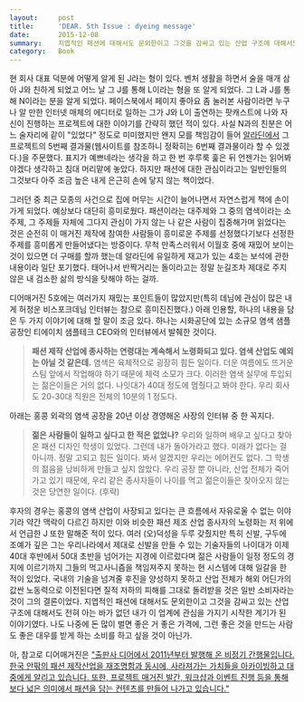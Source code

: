 ```yaml
---
layout:     post
title:      'DEAR. 5th Issue : dyeing message'
date:       2015-12-08
summary:    지엽적인 패션에 대해서도 문외한이고 그것을 감싸고 있는 산업 구조에 대해서도 전혀 아는 바가 없던 내가 이 업계에 관심을 가지기 시작한 계기가 된 이야기였다. 나도 나중에 돈 많이 벌면 좋은 거 좋은 가격에, 그런 좋은 것을 만드는 사람도 좋은 대우를 받게 하는 소비를 하고 싶을 것이 아닌가.
category:	Book
---
```


현 회사 대표 덕분에 어떻게 알게 된 J라는 형이 있다. 벤처 생활을 하면서 술을 매개 삼아 J와 친하게 되었고 어느 날 그 J를 통해 L이라는 형을 또 알게 되었다. 그 L과 J를 통해 N이라는 분을 알게 되었다. 페이스북에서 페이지 좋아요 좀 눌러본 사람이라면 누구나 알 만한 인터넷 매체의 에디터로 일하는 그가 J와 L이 출연하는 팟캐스트에 나와 자신이 진행하는 프로젝트에 대한 이야기를 간략히 했던 적이 있다. 사실 N과의 친분은 어느 술자리에 같이 "있었다" 정도로 미미했지만 왠지 모를 책임감이 들어 [알라딘에서](http://www.aladin.co.kr/shop/wproduct.aspx?ItemId=69578998) 그 프로젝트의 5번째 결과물(웹사이트를 참조하니 정확히는 6번째 결과물이라 할 수 있겠다.)을 주문했다. 표지가 예쁘네라는 생각을 하고 한 번 후루룩 훑은 뒤 언젠가는 읽어봐야겠다 생각하고 침대 머리맡에 놓았다. 하지만 패션에 대한 관심이라고는 일반인들의 그것보다 아주 조금 높은 내게 은근히 손에 닿지 않는 책이었다.

그러던 중 최근 모종의 사건으로 집에 머무는 시간이 늘어나면서 자연스럽게 책에 손이 가게 되었다. 예상보다 대단히 흥미로웠다. 패션이라는 대주제와 그 중의 염색이라는 소주제, 그 주제들 자체에 그다지 관심이 가지 않는 나 같은 사람이 집중해가며 읽었다는 것은 순전히 이 매거진 제작에 참여한 사람들이 흥미로운 주제를 선정했다기보다 선정한 주제를 흥미롭게 만들어냈다는 방증이다. 무척 만족스러워서 이월호 중에 재밌어 보이는 것이 있으면 더 구매를 할까 했는데 알라딘에 유일하게 재고가 있는 4호는 보석에 관한 내용이라 일단 포기했다. 태어나서 반짝거리는 돌이라고는 정말 눈길조차 제대로 주지 않은 내 검소한 삶의 방식을 탓해야 하는 걸까.

디어매거진 5호에는 여러가지 재밌는 포인트들이 많았지만(특히 데님에 관심이 많은 내게 허정운 비스포크데님 인터뷰는 참으로 흥미진진했다.) 아래 인용할, 하나의 내용을 담은 두 가지 이야기에 대해 할 말이 조금 있다. 하나는 시화공단에 있는 소규모 염색 샘플 공장인 티에이치 샘플테크 CEO와의 인터뷰에서 발췌한 것이다.

>**패션 제작 산업에 종사하는 연령대는 계속해서 노령화되고 있다. 염색 산업도 예외는 아닐 것 같은데.**
>염색은 육체적으로 굉장히 힘든 일이다. 더운 여름에도 뜨거운 스팀 앞에서 작업해야 하기 때문에 체력 소모가 크다. 이러한 염색 실무에 투입되는 젊은이들은 거의 없다. 나잇대가 40대 정도에 멈췄다고 봐야 한다. 우리 회사도 20-30대 직원은 전체의 10분의 1 정도다.

아래는 홍콩 외곽의 염색 공장을 20년 이상 경영해온 사장의 인터뷰 중 한 꼭지다.

>**젊은 사람들이 일하고 싶다고 한 적은 없었나?**
>우리와 일하며 배우고 싶다고 찾아온 패션 디자인 학생이 있었다. 그런데 내가 돌아가라고 했다. 미래가 없다는 걸 아니까. 정말 고되고 힘든 일이다. 봐서 알겠지만 우리는 에어컨도 없다. 그 학생의 젊음을 낭비하게 만들고 싶지 않았다. 우리 공장 뿐 아니라, 산업 전체가 죽어가고 있기 때문에, 우리 같은 종사자들이 나이를 먹고 젊은이들은 찾아오지 않는 것은 당연한 일이다. (후략)

후자의 경우는 홍콩의 염색 산업이 사장되고 있다는 큰 흐름에서 자유로울 수 없는 이야기라 약간 맥락이 다르긴 하지만 이와 비슷한 패션 제조 산업 종사자의 노령화는 저 위에서 언급한 J 또한 말해준 적이 있다. 여러 (오)덕성을 두루 갖췄지만 특히 신발, 구두에 조예가 깊은 그는 우리나라에서 제대로 신발을 만들 수 있는 기술자들의 나이대가 이제 40대 후반에서 50대 초반을 넘어가는 지경에 이르렀다며 젊은 사람들이 일정 정도의 경지에 이르기까지 그들의 먹고사니즘을 책임져주지 못하는 현 시스템에 대해 일갈을 한 적이 있었다. 국내의 기술을 넘겨줄 후진을 양성하지 못하고 산업 전체가 해외 어딘가의 값싼 노동력으로 이전된다면 질적 저하의 피해를 그대로 돌려받을 것은 일반 소비자라는 것이 그의 결론이었다. 지엽적인 패션에 대해서도 문외한이고 그것을 감싸고 있는 산업 구조에 대해서도 전혀 아는 바가 없던 내가 이 업계에 관심을 가지기 시작한 계기가 된 이야기였다. 나도 나중에 돈 많이 벌면 좋은 거 좋은 가격에, 그런 좋은 것을 만드는 사람도 좋은 대우를 받게 하는 소비를 하고 싶을 것이 아닌가.

아, 참고로 디어매거진은 ["출판사 디어에서 2011년부터 발행해 온 비정기 간행물입니다. 한국 안팎의 패션 제작산업을 재조명함과 동시에, 사라져가는 가치들을 아카이빙하고 대중에게 알리고 있습니다. 또한, 프로젝트 매거진 발간, 워크샵과 이벤트 진행 등을 통해 보다 넓은 의미에서 패션을 담는 컨텐츠를 만들어 나가고 있습니다."](http://dear-magazine.com/about/)
